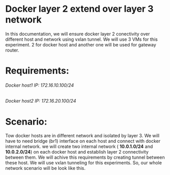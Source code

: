 # Docker layer 2 extend over layer 3 network
In this documentation, we will ensure docker layer 2 conectivity over different host and network using vxlan tunnel. We will use 3 VMs for this experiment. 2 for docker host and another one will be used for gateway router. 

# Requirements:
###### Docker host1 IP: 172.16.10.100/24
###### Docker host2 IP: 172.16.20.100/24

# Scenario:
Tow docker hosts are in different network and isolated by layer 3. We will have to need bridge (br1) interface on each host and connect with docker internal network. we will create two internal network ( **10.0.1.0/24**  and **10.0.2.0/24**) on each docker host and establish layer 2 connectivity between them. We will achive this requirements by creating tunnel between these host. We will use vxlan tunneling for this experiments. So, our whole network scenario will be look like this.

